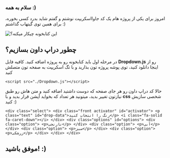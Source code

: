 ### سلام به همه :)
امروز برای یکی از پروژه هام یک کد جاوااسکریپت نوشتم و گفتم شاید بدرد کسی بخوره، برای همین توی گیتهاب گذاشتم :)

![این کتابخونه چیکار میکنه؟](https://imgur.com/a/PoyX9kA)

## چطور دراپ داون بسازیم؟

در مرحله اول باید کتابخونه رو به پروژه اضافه کنید.
کافیه فایل **Dropdown.js** رو از اینجا دانلود کنید، توی پوشه پروژه تون بذارید و با تگ اسکریپت به صفحه تون متصلش کنید

`<script src="./Dropdown.js"></script>`

حالا کد دراپ داون رو هر جای صفحه که دوست داشتید اضافه کنید و متن هاش رو طبق نیازتون تغییر بدید، میتونید هر تعداد که بخواید آپشن قرار بدید و با **css** شخصی سازیش کنید :)

`<div class="select">
                <div class="front activator" id="activator">
                    <p class="text" id="drop-data">رنگ را انتخاب کنید</p>
                    <i class="fa-solid fa-caret-down"></i>
                </div>
                <div class="options" id="options">
                    <div class="option">
                        <p>نارنجی</p>
                    </div>
                    <div class="option">
                        <p>آبی</p>
                    </div>
                    <div class="option">
                        <p>سبز</p>
                    </div>
                    <div class="option">
                        <p>زرشکی</p>
                    </div>
                </div>
            </div>`

## **موفق باشید! :)**